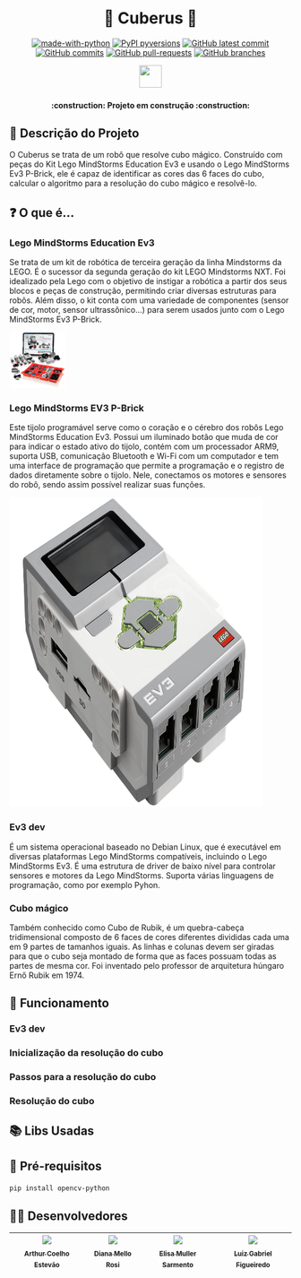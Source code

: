 <h1 align= "center"> 🎲 Cuberus 🤖 </h1>


<div align="center">
    
[![made-with-python](https://img.shields.io/badge/Made%20with-Python-1f425f.svg)](https://www.python.org/)
[![PyPI pyversions](https://img.shields.io/pypi/pyversions/ansicolortags.svg)](https://pypi.python.org/pypi/ansicolortags/)
[![GitHub latest commit](https://badgen.net/github/last-commit/erufes/mao-mimica)](https://GitHub.com/erufes/cuberus-jorginho/commit/)
[![GitHub commits](https://badgen.net/github/commits/erufes/mao-mimica)](https://GitHub.com/erufes/cuberus-jorginho/commit/)
[![GitHub pull-requests](https://img.shields.io/github/issues-pr/erufes/mao-mimica)](https://GitHub.com/erufes/cuberus-jorginho/pull/)
[![GitHub branches](https://badgen.net/github/branches/erufes/mao-mimica)](https://github.com/erufes/cuberus-jorginho/)

<img loading="lazy" src="https://cdn.jsdelivr.net/gh/devicons/devicon/icons/python/python-original.svg" width="40" height="40"/> 

</div>

<h4 align="center"> 
    :construction:  Projeto em construção  :construction:
</h4>

## 📝 Descrição do Projeto
O Cuberus se trata de um robô que resolve cubo mágico. Construído com peças do Kit Lego MindStorms Education Ev3 e usando o Lego MindStorms Ev3 P-Brick, ele é capaz de identificar as cores das 6 faces do cubo, 
calcular o algoritmo para a resolução do cubo mágico e resolvê-lo.

## ❓ O que é...
### Lego MindStorms Education Ev3
Se trata de um kit de robótica de terceira geração da linha Mindstorms da LEGO. É o sucessor da segunda geração do kit LEGO Mindstorms NXT. Foi idealizado pela Lego com o objetivo de instigar a robótica a partir dos 
seus blocos e peças de construção, permitindo criar diversas estruturas para robôs. Além disso, o kit conta com uma variedade de componentes (sensor de cor, motor, sensor ultrassônico...) para serem usados junto com 
o Lego MindStorms Ev3 P-Brick.

<img loading="lazy" src="https://github.com/erufes/cuberus-jorginho/blob/main/to_readme/imagens/kitLegoEdu.jpg" width="100"  height="100"/> 

### Lego MindStorms EV3 P-Brick
Este tijolo programável serve como o coração e o cérebro dos robôs Lego MindStorms Education Ev3. Possui um iluminado botão que muda de cor para indicar o estado ativo do tijolo, contém com um processador ARM9, suporta USB, 
comunicação Bluetooth e Wi-Fi com um computador e tem uma interface de programação que permite a programação e o registro de dados diretamente sobre o tijolo. Nele, conectamos os motores e sensores do robô, sendo assim 
possível realizar suas funções.

<img loading="lazy" src="https://github.com/erufes/cuberus-jorginho/blob/main/to_readme/imagens/ev3.jpeg" width="453"  height="553"/> 

### Ev3 dev
É um sistema operacional baseado no Debian Linux, que é executável em diversas plataformas Lego MindStorms compatíveis, incluindo o Lego MindStorms Ev3. É uma estrutura de driver de baixo nível para controlar sensores e motores
da Lego MindStorms. Suporta várias linguagens de programação, como por exemplo Pyhon. 

### Cubo mágico
Também conhecido como Cubo de Rubik, é um quebra-cabeça tridimensional composto de 6 faces de cores diferentes divididas cada uma em 9 partes de tamanhos iguais. As linhas e colunas devem ser giradas para que o cubo seja 
montado de forma que as faces possuam todas as partes de mesma cor. Foi inventado pelo professor de arquitetura húngaro Ernő Rubik em 1974. 

## 👾 Funcionamento
### Ev3 dev

### Inicialização da resolução do cubo

### Passos para a resolução do cubo

### Resolução do cubo

## 📚 Libs Usadas

## 📌 Pré-requisitos

`pip install opencv-python`

## 👨‍💻 Desenvolvedores
| [<img loading="lazy" src="https://avatars.githubusercontent.com/u/56831082?v=4" width=115><br><sub>Arthur Coelho Estevão</sub>](https://github.com/arthurcoelho442) | [<img loading="lazy" src="https://avatars.githubusercontent.com/u/136736744?v=4" width=115><br><sub>Diana Mello Rosi</sub>](https://github.com/dianamross) | [<img loading="lazy" src="https://avatars.githubusercontent.com/u/136653897?v=4" width=115><br><sub>Elisa Muller Sarmento</sub>](https://github.com/BeWSM) | [<img loading="lazy" src="https://avatars.githubusercontent.com/u/91852564?v=4" width=115><br><sub>Luiz Gabriel Figueiredo</sub>](https://github.com/LGFigueiredoC) |
| :---: | :---: | :---: | :---: |

